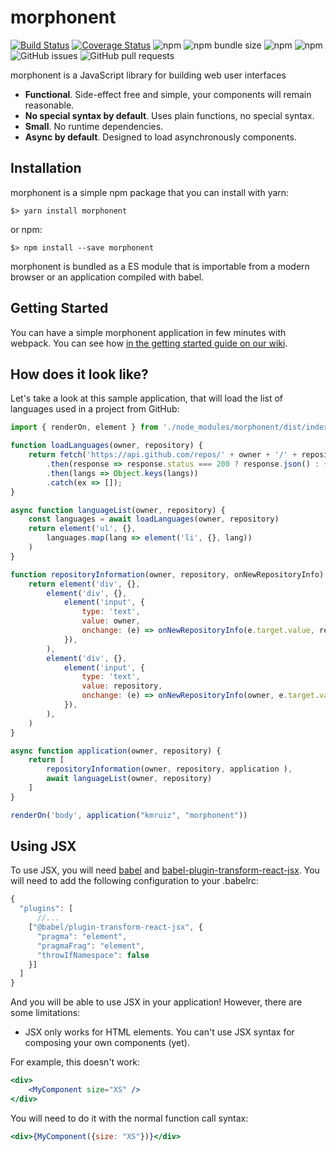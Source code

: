 # morphonent 
[![Build Status](https://travis-ci.org/kmruiz/morphonent.svg?branch=master)](https://travis-ci.org/kmruiz/morphonent)
[![Coverage Status](https://coveralls.io/repos/github/kmruiz/morphonent/badge.svg?branch=master)](https://coveralls.io/github/kmruiz/morphonent?branch=master) 
![npm](https://img.shields.io/npm/v/morphonent.svg) 
![npm bundle size](https://img.shields.io/bundlephobia/min/morphonent.svg) 
![npm](https://img.shields.io/npm/dm/morphonent.svg)
![npm](https://img.shields.io/npm/l/morphonent.svg)
![GitHub issues](https://img.shields.io/github/issues/kmruiz/morphonent.svg)
![GitHub pull requests](https://img.shields.io/github/issues-pr/kmruiz/morphonent.svg)

morphonent is a JavaScript library for building web user interfaces

* **Functional**. Side-effect free and simple, your components will remain reasonable.
* **No special syntax by default**. Uses plain functions, no special syntax.
* **Small**. No runtime dependencies.
* **Async by default**. Designed to load asynchronously components.

## Installation

morphonent is a simple npm package that you can install with yarn:

`$> yarn install morphonent`

or npm:

`$> npm install --save morphonent`

morphonent is bundled as a ES module that is importable from a modern browser or an application compiled
with babel.

## Getting Started

You can have a simple morphonent application in few minutes with webpack. You can see how [in the getting
started guide on our wiki](https://github.com/kmruiz/morphonent/wiki/Getting-Started).

## How does it look like?

Let's take a look at this sample application, that will load the list of languages used in a project from
GitHub:

```js
import { renderOn, element } from './node_modules/morphonent/dist/index.js'

function loadLanguages(owner, repository) {
    return fetch('https://api.github.com/repos/' + owner + '/' + repository + '/languages')
        .then(response => response.status === 200 ? response.json() : {})
        .then(langs => Object.keys(langs))
        .catch(ex => []);
}

async function languageList(owner, repository) {
    const languages = await loadLanguages(owner, repository)
    return element('ul', {},
        languages.map(lang => element('li', {}, lang))
    )
}

function repositoryInformation(owner, repository, onNewRepositoryInfo) {
    return element('div', {},
        element('div', {}, 
            element('input', { 
                type: 'text', 
                value: owner, 
                onchange: (e) => onNewRepositoryInfo(e.target.value, repository)
            }),
        ),
        element('div', {}, 
            element('input', { 
                type: 'text', 
                value: repository, 
                onchange: (e) => onNewRepositoryInfo(owner, e.target.value)
            }),
        ),
    )
}

async function application(owner, repository) {
    return [ 
        repositoryInformation(owner, repository, application ), 
        await languageList(owner, repository)
    ]
}

renderOn('body', application("kmruiz", "morphonent"))
```

## Using JSX

To use JSX, you will need [babel](https://babeljs.io/) and [babel-plugin-transform-react-jsx](https://babeljs.io/docs/en/babel-plugin-transform-react-jsx). You will need to add the following configuration
to your .babelrc:

```js
{
  "plugins": [
      //...
    ["@babel/plugin-transform-react-jsx", {
      "pragma": "element",
      "pragmaFrag": "element",
      "throwIfNamespace": false
    }]
  ]
}
```

And you will be able to use JSX in your application! However, there are some limitations:

* JSX only works for HTML elements. You can't use JSX syntax for composing your own components (yet).

For example, this doesn't work:

```jsx
<div>
    <MyComponent size="XS" />
</div>
```

You will need to do it with the normal function call syntax:

```jsx
<div>{MyComponent({size: "XS"})}</div>
```

